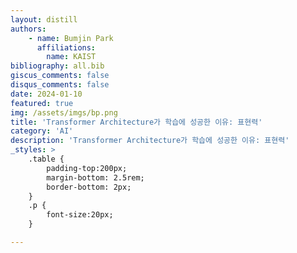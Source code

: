 ```yaml
---
layout: distill
authors: 
    - name: Bumjin Park
      affiliations:
        name: KAIST
bibliography: all.bib
giscus_comments: false
disqus_comments: false
date: 2024-01-10
featured: true
img: /assets/imgs/bp.png
title: 'Transformer Architecture가 학습에 성공한 이유: 표현력'
category: 'AI'
description: 'Transformer Architecture가 학습에 성공한 이유: 표현력'
_styles: >
    .table {
        padding-top:200px;
        margin-bottom: 2.5rem;
        border-bottom: 2px;
    }
    .p {
        font-size:20px;
    }

---
```


## 